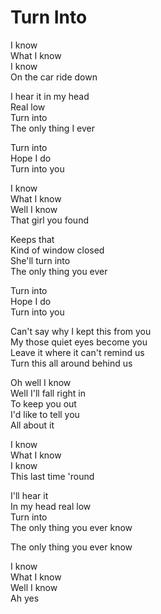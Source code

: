 # Turn Into  

I know  
What I know  
I know  
On the car ride down  

I hear it in my head  
Real low  
Turn into  
The only thing I ever  

Turn into  
Hope I do  
Turn into you  

I know  
What I know  
Well I know  
That girl you found  

Keeps that  
Kind of window closed  
She'll turn into  
The only thing you ever  

Turn into  
Hope I do  
Turn into you  

Can't say why I kept this from you  
My those quiet eyes become you  
Leave it where it can't remind us  
Turn this all around behind us   

Oh well I know  
Well I'll fall right in  
To keep you out  
I'd like to tell you  
All about it  

I know  
What I know  
I know  
This last time 'round  

I'll hear it  
In my head real low  
Turn into  
The only thing you ever know  

The only thing you ever know  

I know  
What I know  
Well I know  
Ah yes  
